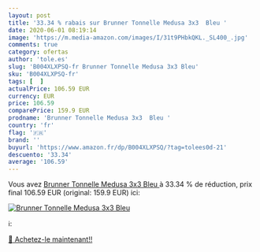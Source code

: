 ```yaml
---
layout: post
title: '33.34 % rabais sur Brunner Tonnelle Medusa 3x3  Bleu '
date: 2020-06-01 08:19:14
image: 'https://m.media-amazon.com/images/I/31t9PHbkQKL._SL400_.jpg'
comments: true
category: ofertas
author: 'tole.es'
slug: 'B004XLXPSQ-fr Brunner Tonnelle Medusa 3x3 Bleu'
sku: 'B004XLXPSQ-fr'
tags: [  ]
actualPrice: 106.59 EUR
currency: EUR
price: 106.59
comparePrice: 159.9 EUR
prodname: 'Brunner Tonnelle Medusa 3x3  Bleu '
country: 'fr'
flag: '🇫🇷'
brand: ''
buyurl: 'https://www.amazon.fr/dp/B004XLXPSQ/?tag=tolees0d-21'
descuento: '33.34'
average: '106.59'
---
```


Vous avez [Brunner Tonnelle Medusa 3x3  Bleu ](https://www.amazon.fr/dp/B004XLXPSQ/?tag=tolees0d-21)  à  33.34 % de réduction, prix final  106.59 EUR (original: 159.9 EUR) ici:

[![Brunner Tonnelle Medusa 3x3  Bleu ](https://m.media-amazon.com/images/I/31t9PHbkQKL._SL400_.jpg)](https://www.amazon.fr/dp/B004XLXPSQ/?tag=tolees0d-21)

ℹ️:


[🛒 Achetez-le maintenant!!](https://www.amazon.fr/dp/B004XLXPSQ/?tag=tolees0d-21)

